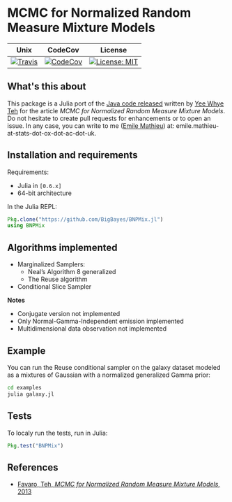 # MCMC for Normalized Random Measure Mixture Models

Unix | CodeCov | License
---- | ------- | -------
[![Travis](https://travis-ci.org/BigBayes/BNPMix.jl.svg?branch=master)](https://travis-ci.org/BigBayes/BNPMix.jl) | [![CodeCov](http://codecov.io/gh/BigBayes/BNPMix.jl/coverage.svg?branch=master)](https://codecov.io/gh/BigBayes/BNPMix.jl?branch=master) | [![License: MIT](https://img.shields.io/badge/License-MIT-blue.svg)](https://opensource.org/licenses/MIT)

## What's this about

This package is a Julia port of the [Java code released](https://github.com/BigBayes/BNPMix.java) written by [Yee Whye Teh](https://www.stats.ox.ac.uk/~teh) for the article *MCMC for Normalized Random Measure Mixture Models*.
Do not hesitate to create pull requests for enhancements or to open an issue. In any case, you can write to me ([Emile Mathieu](http://emilemathieu.fr)) at: emile.mathieu-at-stats-dot-ox-dot-ac-dot-uk.

## Installation and requirements

Requirements:

* Julia in `[0.6.x]`
* 64-bit architecture

In the Julia REPL:

```julia
Pkg.clone("https://github.com/BigBayes/BNPMix.jl")
using BNPMix
```

## Algorithms implemented

* Marginalized Samplers:
  * Neal’s Algorithm 8 generalized
  * The Reuse algorithm
* Conditional Slice Sampler

**Notes**
- Conjugate version not implemented
- Only Normal-Gamma-Independent emission implemented
- Multidimensional data observation not implemented

## Example

You can run the Reuse conditional sampler on the galaxy dataset modeled as a mixtures of Gaussian with a normalized generalized Gamma prior:

```bash
cd examples
julia galaxy.jl
```

## Tests

To localy run the tests, run in Julia:

```julia
Pkg.test("BNPMix")
```

## References

*  [Favaro, Teh, *MCMC for Normalized Random Measure Mixture Models*, 2013](https://www.stats.ox.ac.uk/~teh/research/npbayes/FavTeh2013a.pdf)
